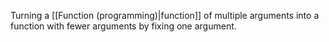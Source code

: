 Turning a [[Function (programming)|function]] of multiple arguments into a function with fewer arguments by fixing one argument.